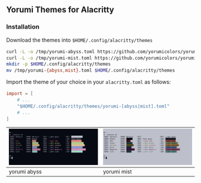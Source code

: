 ## Yorumi Themes for Alacritty

### Installation

Download the themes into `$HOME/.config/alacritty/themes`
```sh
curl -L -o /tmp/yorumi-abyss.toml https://github.com/yorumicolors/yorumi/blob/main/get/apps/terms/alacritty/yorumi-abyss.toml\?raw\=true
curl -L -o /tmp/yorumi-mist.toml https://github.com/yorumicolors/yorumi/blob/main/get/apps/terms/alacritty/yorumi-mist.toml\?raw\=true
mkdir -p $HOME/.config/alacritty/themes
mv /tmp/yorumi-{abyss,mist}.toml $HOME/.config/alacritty/themes
```

Import the theme of your choice in your `alacritty.toml` as follows:
```toml
import = [
    # ...
    "$HOME/.config/alacritty/themes/yorumi-[abyss|mist].toml"
    # ...
]
```

| <img src="/res/yorumi-abyss_alacritty.png" /> | <img src="/res/yorumi-mist_alacritty.png" /> |
| --- | --- |
| yorumi abyss | yorumi mist |

